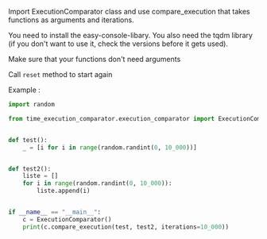 Import ExecutionComparator class and use compare_execution that takes functions as arguments and iterations.

You need to install the easy-console-libary. 
You also need the tqdm library (if you don't want to use it, check the versions before it gets used).

Make sure that your functions don't need arguments

Call ``reset`` method to start again

Example :

```py
import random

from time_execution_comparator.execution_comparator import ExecutionComparator


def test():
    _ = [i for i in range(random.randint(0, 10_000))]


def test2():
    liste = []
    for i in range(random.randint(0, 10_000)):
        liste.append(i)


if __name__ == "__main__":
    c = ExecutionComparator()
    print(c.compare_execution(test, test2, iterations=10_000))
```